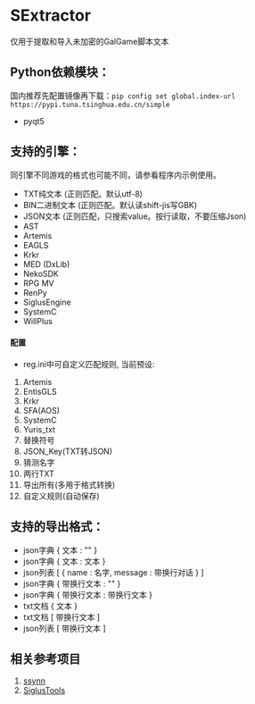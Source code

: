 # SExtractor
 仅用于提取和导入未加密的GalGame脚本文本
 
## Python依赖模块：
国内推荐先配置镜像再下载：`pip config set global.index-url https://pypi.tuna.tsinghua.edu.cn/simple`
* pyqt5

## 支持的引擎：
同引擎不同游戏的格式也可能不同，请参看程序内示例使用。
* TXT纯文本 (正则匹配。默认utf-8)
* BIN二进制文本 (正则匹配。默认读shift-jis写GBK)
* JSON文本 (正则匹配，只搜索value。按行读取，不要压缩Json)
* AST
* Artemis
* EAGLS
* Krkr
* MED (DxLib)
* NekoSDK
* RPG MV
* RenPy
* SiglusEngine
* SystemC
* WillPlus

#### 配置
* reg.ini中可自定义匹配规则, 当前预设:
 1. Artemis
 2. EntisGLS
 3. Krkr
 4. SFA(AOS)
 5. SystemC
 6. Yuris_txt
 7. 替换符号
 8. JSON_Key(TXT转JSON)
 9. 猜测名字
 10. 两行TXT
 11. 导出所有(多用于格式转换)
 12. 自定义规则(自动保存)

## 支持的导出格式：
* json字典 { 文本 : "" }
* json字典 { 文本 : 文本 }
* json列表 [ { name : 名字, message : 带换行对话 } ]
* json字典 { 带换行文本 : "" }
* json字典 { 带换行文本 : 带换行文本 }
* txt文档  { 文本 }
* txt文档  [ 带换行文本 ]
* json列表 [ 带换行文本 ]

## 相关参考项目
1. [ssynn](https://github.com/ssynn/game_translation)
2. [SiglusTools](https://github.com/yanhua0518/GALgameScriptTools)
